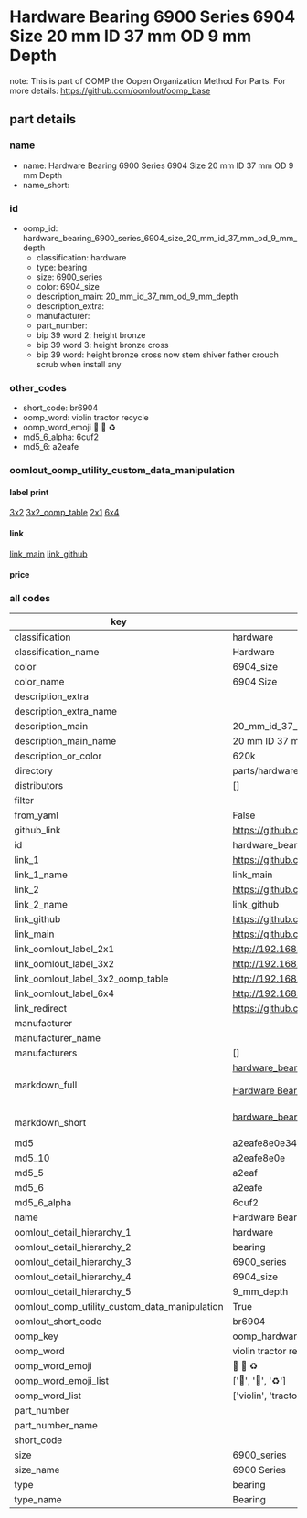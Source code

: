 # Hardware Bearing 6900 Series 6904 Size 20 mm ID 37 mm OD 9 mm Depth  

note: This is part of OOMP the Oopen Organization Method For Parts. For more details: https://github.com/oomlout/oomp_base

##  part details
  







### name
* name: Hardware Bearing 6900 Series 6904 Size 20 mm ID 37 mm OD 9 mm Depth
* name_short: 
### id
* oomp_id: hardware_bearing_6900_series_6904_size_20_mm_id_37_mm_od_9_mm_depth
  * classification: hardware
  * type: bearing
  * size: 6900_series
  * color: 6904_size
  * description_main: 20_mm_id_37_mm_od_9_mm_depth
  * description_extra: 
  * manufacturer: 
  * part_number: 
  * bip 39 word 2: height bronze
  * bip 39 word 3: height bronze cross
  * bip 39 word: height bronze cross now stem shiver father crouch scrub when install any

### other_codes
* short_code: br6904
* oomp_word: violin tractor recycle
* oomp_word_emoji :violin: :tractor: :recycle:
* md5_6_alpha: 6cuf2
* md5_6: a2eafe






### oomlout_oomp_utility_custom_data_manipulation
#### label print
[3x2](http://192.168.1.245:1112/?label=oomp%206cuf2)
[3x2_oomp_table](http://192.168.1.108:1112/?label=oomp%206cuf2)
[2x1](http://192.168.1.242:1112/?label=oomp%206cuf2)
[6x4](http://192.168.1.55:1112/?label=oomp%206cuf2)    

#### link

[link_main](https://github.com/oomlout/oomlout_oomp_version_1_messy/tree/main/parts/hardware_bearing_6900_series_6904_size_20_mm_id_37_mm_od_9_mm_depth) [link_github](https://github.com/oomlout/oomlout_oomp_version_1_messy/tree/main/parts/hardware_bearing_6900_series_6904_size_20_mm_id_37_mm_od_9_mm_depth)                             

#### price







### all codes 
| key | value |  
| --- | --- |  
| classification | hardware |  
| classification_name | Hardware |  
| color | 6904_size |  
| color_name | 6904 Size |  
| description_extra |  |  
| description_extra_name |  |  
| description_main | 20_mm_id_37_mm_od_9_mm_depth |  
| description_main_name | 20 mm ID 37 mm OD 9 mm Depth |  
| description_or_color | 620k |  
| directory | parts/hardware_bearing_6900_series_6904_size_20_mm_id_37_mm_od_9_mm_depth |  
| distributors | [] |  
| filter |  |  
| from_yaml | False |  
| github_link | https://github.com/oomlout/oomlout_oomp_part_src/tree/main/parts/hardware_bearing_6900_series_6904_size_20_mm_id_37_mm_od_9_mm_depth |  
| id | hardware_bearing_6900_series_6904_size_20_mm_id_37_mm_od_9_mm_depth |  
| link_1 | https://github.com/oomlout/oomlout_oomp_version_1_messy/tree/main/parts/hardware_bearing_6900_series_6904_size_20_mm_id_37_mm_od_9_mm_depth |  
| link_1_name | link_main |  
| link_2 | https://github.com/oomlout/oomlout_oomp_version_1_messy/tree/main/parts/hardware_bearing_6900_series_6904_size_20_mm_id_37_mm_od_9_mm_depth |  
| link_2_name | link_github |  
| link_github | https://github.com/oomlout/oomlout_oomp_version_1_messy/tree/main/parts/hardware_bearing_6900_series_6904_size_20_mm_id_37_mm_od_9_mm_depth |  
| link_main | https://github.com/oomlout/oomlout_oomp_version_1_messy/tree/main/parts/hardware_bearing_6900_series_6904_size_20_mm_id_37_mm_od_9_mm_depth |  
| link_oomlout_label_2x1 | http://192.168.1.242:1112/?label=oomp%206cuf2 |  
| link_oomlout_label_3x2 | http://192.168.1.245:1112/?label=oomp%206cuf2 |  
| link_oomlout_label_3x2_oomp_table | http://192.168.1.108:1112/?label=oomp%206cuf2 |  
| link_oomlout_label_6x4 | http://192.168.1.55:1112/?label=oomp%206cuf2 |  
| link_redirect | https://github.com/oomlout/oomlout_oomp_version_1_messy/tree/main/parts/hardware_bearing_6900_series_6904_size_20_mm_id_37_mm_od_9_mm_depth |  
| manufacturer |  |  
| manufacturer_name |  |  
| manufacturers | [] |  
| markdown_full | [hardware_bearing_6900_series_6904_size_20_mm_id_37_mm_od_9_mm_depth](none)<br>[](none)<br>[Hardware Bearing 6900 Series 6904 Size 20 Mm Id 37 Mm Od 9 Mm Depth](none)<br><br> |  
| markdown_short | [hardware_bearing_6900_series_6904_size_20_mm_id_37_mm_od_9_mm_depth](none)<br><br> |  
| md5 | a2eafe8e0e342a7718eaa97268072b55 |  
| md5_10 | a2eafe8e0e |  
| md5_5 | a2eaf |  
| md5_6 | a2eafe |  
| md5_6_alpha | 6cuf2 |  
| name | Hardware Bearing 6900 Series 6904 Size 20 mm ID 37 mm OD 9 mm Depth |  
| oomlout_detail_hierarchy_1 | hardware |  
| oomlout_detail_hierarchy_2 | bearing |  
| oomlout_detail_hierarchy_3 | 6900_series |  
| oomlout_detail_hierarchy_4 | 6904_size |  
| oomlout_detail_hierarchy_5 | 9_mm_depth |  
| oomlout_oomp_utility_custom_data_manipulation | True |  
| oomlout_short_code | br6904 |  
| oomp_key | oomp_hardware_bearing_6900_series_6904_size_20_mm_id_37_mm_od_9_mm_depth |  
| oomp_word | violin tractor recycle |  
| oomp_word_emoji | :violin: :tractor: :recycle: |  
| oomp_word_emoji_list | [':violin:', ':tractor:', ':recycle:'] |  
| oomp_word_list | ['violin', 'tractor', 'recycle'] |  
| part_number |  |  
| part_number_name |  |  
| short_code |  |  
| size | 6900_series |  
| size_name | 6900 Series |  
| type | bearing |  
| type_name | Bearing |  
